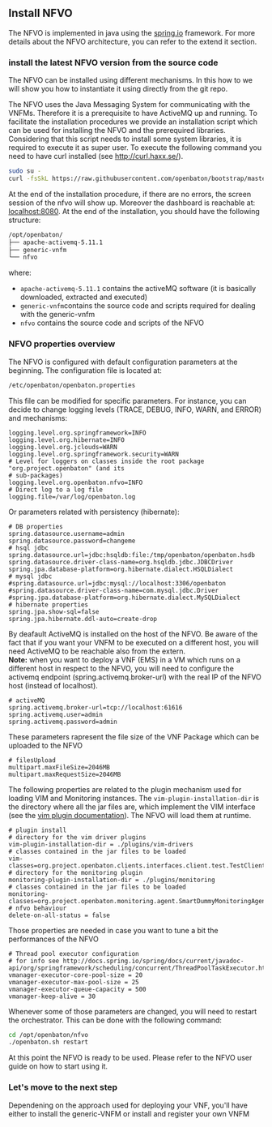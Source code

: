 ## Install NFVO

The NFVO is implemented in java using the [spring.io][spring] framework. For more details about the NFVO architecture, you can refer to the extend it section.

### install the latest NFVO version from the source code

The NFVO can be installed using different mechanisms. In this how to we will show you how to instantiate it using directly from the git repo. 

The NFVO uses the Java Messaging System for communicating with the VNFMs. Therefore it is a prerequisite to have ActiveMQ up and running. To facilitate the installation procedures we provide an installation script which can be used for installing the NFVO and the prerequired libraries. Considering that this script needs to install some system libraries, it is required to execute it as super user. To execute the following command you need to have curl installed (see http://curl.haxx.se/). 

```bash
sudo su -
curl -fsSkL https://raw.githubusercontent.com/openbaton/bootstrap/master/openbaton.sh |bash
```

At the end of the installation procedure, if there are no errors, the screen session of the nfvo will show up. Moreover the dashboard is reachable at: [localhost:8080]. At the end of the installation, you should have the following structure: 
```bash
/opt/openbaton/
├── apache-activemq-5.11.1
├── generic-vnfm
└── nfvo
```

where:
  
* `apache-activemq-5.11.1` contains the activeMQ software (it is basically downloaded, extracted and executed)  
* `generic-vnfm`contains the source code and scripts required for dealing with the generic-vnfm  
* `nfvo` contains the source code and scripts of the NFVO 

### NFVO properties overview

The NFVO is configured with default configuration parameters at the beginning. The configuration file is located at: 

```bash
/etc/openbaton/openbaton.properties
```

This file can be modified for specific parameters. For instance, you can decide to change logging levels (TRACE, DEBUG, INFO, WARN, and ERROR) and mechanisms:
```properties
logging.level.org.springframework=INFO
logging.level.org.hibernate=INFO
logging.level.org.jclouds=WARN
logging.level.org.springframework.security=WARN
# Level for loggers on classes inside the root package "org.project.openbaton" (and its
# sub-packages)
logging.level.org.openbaton.nfvo=INFO
# Direct log to a log file
logging.file=/var/log/openbaton.log
```
Or parameters related with persistency (hibernate):
```properties
# DB properties
spring.datasource.username=admin
spring.datasource.password=changeme
# hsql jdbc
spring.datasource.url=jdbc:hsqldb:file:/tmp/openbaton/openbaton.hsdb
spring.datasource.driver-class-name=org.hsqldb.jdbc.JDBCDriver
spring.jpa.database-platform=org.hibernate.dialect.HSQLDialect
# mysql jdbc
#spring.datasource.url=jdbc:mysql://localhost:3306/openbaton
#spring.datasource.driver-class-name=com.mysql.jdbc.Driver
#spring.jpa.database-platform=org.hibernate.dialect.MySQLDialect
# hibernate properties
spring.jpa.show-sql=false
spring.jpa.hibernate.ddl-auto=create-drop
```
By deafault ActiveMQ is installed on the host of the NFVO. Be aware of the fact that if you want your VNFM to be executed on a different host, you will need ActiveMQ to be reachable also from the extern.  
**Note:** when you want to deploy a VNF (EMS) in a VM which runs on a different host in respect to the NFVO, you will need to configure the activemq endpoint (spring.activemq.broker-url) with the real IP of the NFVO host (instead of localhost).
```properties
# activeMQ
spring.activemq.broker-url=tcp://localhost:61616
spring.activemq.user=admin
spring.activemq.password=admin
```

These parameters rapresent the file size of the VNF Package which can be uploaded to the NFVO
```properties
# filesUpload
multipart.maxFileSize=2046MB
multipart.maxRequestSize=2046MB
```

The following properties are related to the plugin mechanism used for loading VIM and Monitoring instances. The `vim-plugin-installation-dir` is the directory where all the jar files are, which implement the VIM interface (see the [vim plugin documentation][vim_plugin_doc]). The NFVO will load them at runtime.  
```properties
# plugin install
# directory for the vim driver plugins
vim-plugin-installation-dir = ./plugins/vim-drivers
# classes contained in the jar files to be loaded
vim-classes=org.project.openbaton.clients.interfaces.client.test.TestClient;org.project.openbaton.clients.interfaces.client.openstack.OpenstackClient
# directory for the monitoring plugin
monitoring-plugin-installation-dir = ./plugins/monitoring
# classes contained in the jar files to be loaded
monitoring-classes=org.project.openbaton.monitoring.agent.SmartDummyMonitoringAgent
# nfvo behaviour
delete-on-all-status = false
```

Those properties are needed in case you want to tune a bit the performances of the NFVO
```properties
# Thread pool executor configuration
# for info see http://docs.spring.io/spring/docs/current/javadoc-api/org/springframework/scheduling/concurrent/ThreadPoolTaskExecutor.html
vmanager-executor-core-pool-size = 20
vmanager-executor-max-pool-size = 25
vmanager-executor-queue-capacity = 500
vmanager-keep-alive = 30
```

Whenever some of those parameters are changed, you will need to restart the orchestrator. This can be done with the following command: 
```bash 
cd /opt/openbaton/nfvo
./openbaton.sh restart
```

At this point the NFVO is ready to be used. Please refer to the NFVO user guide on how to start using it. 

### Let's move to the next step

Dependening on the approach used for deploying your VNF, you'll have either to install the generic-VNFM or install and register your own VNFM

[spring]:https://spring.io
[localhost:8080]:http://localhost:8080/
[vim_plugin_doc]:vim-plugin

<!---
Script for open external links in a new tab
-->
<script type="text/javascript" charset="utf-8">
      // Creating custom :external selector
      $.expr[':'].external = function(obj){
          return !obj.href.match(/^mailto\:/)
                  && (obj.hostname != location.hostname);
      };
      $(function(){
        $('a:external').addClass('external');
        $(".external").attr('target','_blank');
      })
</script>
